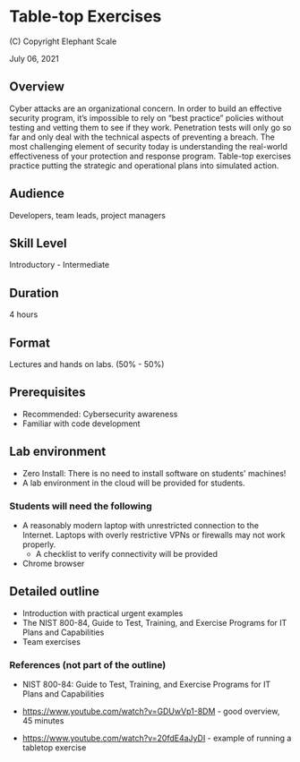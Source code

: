 # Table-top Exercises 

(C) Copyright Elephant Scale

July 06, 2021

## Overview
Cyber attacks are an organizational concern. In order to build an effective security program, it’s impossible to rely on “best practice” policies without testing and vetting them to see if they work. Penetration tests will only go so far and only deal with the technical aspects of preventing a breach. The most challenging element of security today is understanding the real-world effectiveness of your protection and response program. Table-top exercises practice putting the strategic and operational plans into simulated action.

## Audience
Developers, team leads, project managers

## Skill Level
Introductory - Intermediate

## Duration
4 hours

## Format
Lectures and hands on labs. (50% - 50%)

## Prerequisites
* Recommended: Cybersecurity awareness
* Familiar with code development


## Lab environment
* Zero Install: There is no need to install software on students' machines!
* A lab environment in the cloud will be provided for students.

### Students will need the following
* A reasonably modern laptop with unrestricted connection to the Internet. Laptops with overly restrictive VPNs or firewalls may not work properly.
  * A checklist to verify connectivity will be provided
* Chrome browser

## Detailed outline

* Introduction with practical urgent examples
* The NIST 800-84, Guide to Test, Training, and Exercise Programs for IT Plans and Capabilities
* Team exercises

### References (not part of the outline)

* NIST 800-84: Guide to Test, Training, and Exercise Programs for IT Plans and Capabilities

* https://www.youtube.com/watch?v=GDUwVp1-8DM - good overview, 45 minutes

* https://www.youtube.com/watch?v=20fdE4aJyDI - example of running a tabletop exercise

